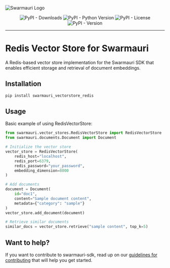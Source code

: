 ![Swarmauri Logo](https://res.cloudinary.com/dbjmpekvl/image/upload/v1730099724/Swarmauri-logo-lockup-2048x757_hww01w.png)

<div align="center">

![PyPI - Downloads](https://img.shields.io/pypi/dm/swarmauri_vectorstore_redis)
![PyPI - Python Version](https://img.shields.io/pypi/pyversions/swarmauri_vectorstore_redis)
![PyPI - License](https://img.shields.io/pypi/l/swarmauri_vectorstore_redis)
![PyPI - Version](https://img.shields.io/pypi/v/swarmauri_vectorstore_redis?label=swarmauri_vectorstore_redis&color=green)

</div>

---

# Redis Vector Store for Swarmauri

A Redis-based vector store implementation for the Swarmauri SDK that enables efficient storage and retrieval of document embeddings.

## Installation

```bash
pip install swarmauri_vectorstore_redis
```

## Usage

Basic example of using RedisVectorStore:

```python
from swarmauri.vector_stores.RedisVectorStore import RedisVectorStore
from swarmauri.documents.Document import Document

# Initialize the vector store
vector_store = RedisVectorStore(
    redis_host="localhost",
    redis_port=6379,
    redis_password="your_password",
    embedding_dimension=8000
)

# Add documents
document = Document(
    id="doc1",
    content="Sample document content",
    metadata={"category": "sample"}
)
vector_store.add_document(document)

# Retrieve similar documents
similar_docs = vector_store.retrieve("sample content", top_k=5)
```

## Want to help?

If you want to contribute to swarmauri-sdk, read up on our [guidelines for contributing](https://github.com/swarmauri/swarmauri-sdk/blob/master/contributing.md) that will help you get started.

